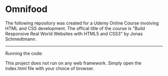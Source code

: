 # Omnifood

The following repository was created for a Udemy Online Course involving HTML and CSS development. The offical title of the course is "Build Responsive Real World Websites with HTML5 and CSS3" by Jonas Schmedtmann.

-----------------------------------------------------------------------------------------------------------------------------------------------------------------------------------

Running the code:

This project does not run on any web framework. Simply open the index.html file with your choice of browser.
